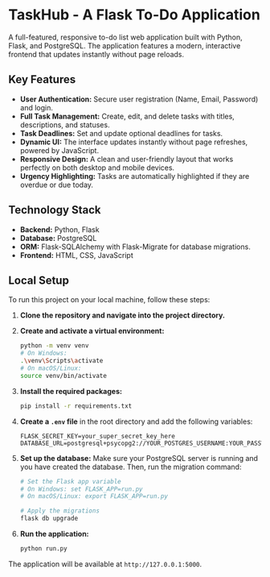 # TaskHub - A Flask To-Do Application

A full-featured, responsive to-do list web application built with Python, Flask, and PostgreSQL. The application features a modern, interactive frontend that updates instantly without page reloads.

## Key Features

-   **User Authentication:** Secure user registration (Name, Email, Password) and login.
-   **Full Task Management:** Create, edit, and delete tasks with titles, descriptions, and statuses.
-   **Task Deadlines:** Set and update optional deadlines for tasks.
-   **Dynamic UI:** The interface updates instantly without page refreshes, powered by JavaScript.
-   **Responsive Design:** A clean and user-friendly layout that works perfectly on both desktop and mobile devices.
-   **Urgency Highlighting:** Tasks are automatically highlighted if they are overdue or due today.

## Technology Stack

-   **Backend:** Python, Flask
-   **Database:** PostgreSQL
-   **ORM:** Flask-SQLAlchemy with Flask-Migrate for database migrations.
-   **Frontend:** HTML, CSS, JavaScript

## Local Setup

To run this project on your local machine, follow these steps:

1.  **Clone the repository and navigate into the project directory.**

2.  **Create and activate a virtual environment:**
    ```bash
    python -m venv venv
    # On Windows:
    .\venv\Scripts\activate
    # On macOS/Linux:
    source venv/bin/activate
    ```

3.  **Install the required packages:**
    ```bash
    pip install -r requirements.txt
    ```

4.  **Create a `.env` file** in the root directory and add the following variables:
    ```
    FLASK_SECRET_KEY=your_super_secret_key_here
    DATABASE_URL=postgresql+psycopg2://YOUR_POSTGRES_USERNAME:YOUR_PASSWORD@localhost:5432/YOUR_DATABASE_NAME
    ```

5.  **Set up the database:**
    Make sure your PostgreSQL server is running and you have created the database. Then, run the migration command:
    ```bash
    # Set the Flask app variable
    # On Windows: set FLASK_APP=run.py
    # On macOS/Linux: export FLASK_APP=run.py

    # Apply the migrations
    flask db upgrade
    ```

6.  **Run the application:**
    ```bash
    python run.py
    ```

The application will be available at `http://127.0.0.1:5000`.